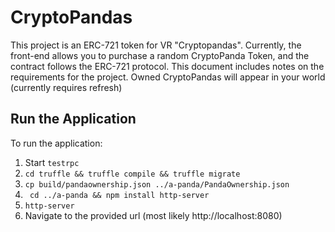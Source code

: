 # CryptoPandas
This project is an ERC-721 token for VR "Cryptopandas". Currently, the front-end allows you to purchase a random CryptoPanda Token, and the contract follows the ERC-721 protocol. This document includes notes on the requirements for the project. Owned CryptoPandas will appear in your world (currently requires refresh)

## Run the Application
To run the application:

1. Start ```testrpc```
2. ```cd truffle && truffle compile && truffle migrate```
3. ```cp build/pandaownership.json ../a-panda/PandaOwnership.json```
4. ``` cd ../a-panda && npm install http-server```
5. ```http-server```
6. Navigate to the provided url (most likely http://localhost:8080)
